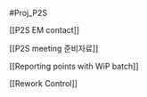 #Proj_P2S 

[[P2S EM contact]]

[[P2S meeting 준비자료]]



[[Reporting points with WiP batch]]

[[Rework Control]]
